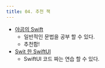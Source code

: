 ```yaml
---
title: 04. 추천 책
---
```


    

- [야곰의 Swift](http://www.yes24.com/Product/Goods/78907450)
    - 일반적인 문법을 공부 할 수 있다.
    - 추천함!
- [Swit 한 SwiftUI](http://www.yes24.com/Product/Goods/89912849)
    - SwiftUI 코드 짜는 연습 할 수 있다.